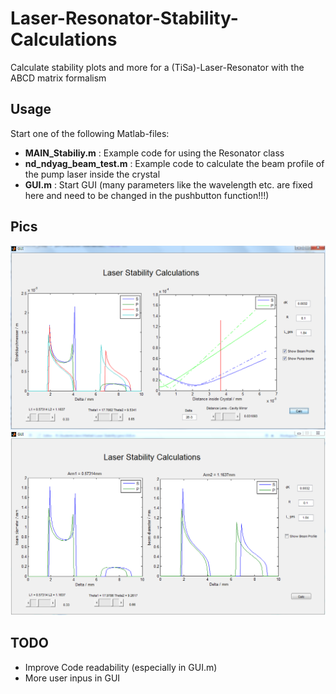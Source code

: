 Laser-Resonator-Stability-Calculations
======================================

Calculate stability plots and more for a (TiSa)-Laser-Resonator with the ABCD matrix formalism


## Usage
Start one of the following Matlab-files:

* **MAIN_Stabiliy.m**     : Example code for using the Resonator class
* **nd_ndyag_beam_test.m** : Example code to calculate the beam profile of the pump laser inside the crystal
* **GUI.m**               : Start GUI (many parameters like the wavelength etc. are fixed here and need to be changed in the pushbutton function!!!)

## Pics

![GUI1](pics/GUI.PNG)
![GUI1](pics/GUI2.png)

## TODO

* Improve Code readability (especially in GUI.m)
* More user inpus in GUI
